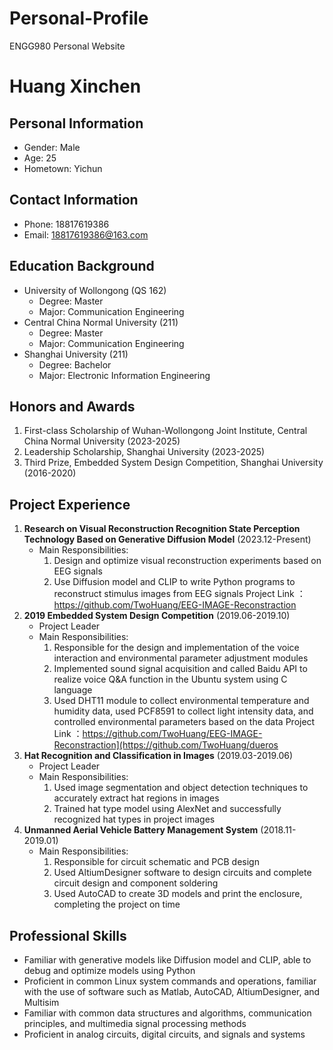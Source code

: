# Personal-Profile
ENGG980 Personal Website
# Huang Xinchen

## Personal Information
- Gender: Male
- Age: 25
- Hometown: Yichun

## Contact Information
- Phone: 18817619386
- Email: 18817619386@163.com

## Education Background
- University of Wollongong (QS 162)
  - Degree: Master
  - Major: Communication Engineering
- Central China Normal University (211)
  - Degree: Master
  - Major: Communication Engineering
- Shanghai University (211) 
  - Degree: Bachelor
  - Major: Electronic Information Engineering

## Honors and Awards
1. First-class Scholarship of Wuhan-Wollongong Joint Institute, Central China Normal University (2023-2025)
2. Leadership Scholarship, Shanghai University (2023-2025)
3. Third Prize, Embedded System Design Competition, Shanghai University (2016-2020)

## Project Experience
1. **Research on Visual Reconstruction Recognition State Perception Technology Based on Generative Diffusion Model** (2023.12-Present)
   - Main Responsibilities:
     1. Design and optimize visual reconstruction experiments based on EEG signals
     2. Use Diffusion model and CLIP to write Python programs to reconstruct stimulus images from EEG signals
    Project Link ：https://github.com/TwoHuang/EEG-IMAGE-Reconstraction
2. **2019 Embedded System Design Competition** (2019.06-2019.10)
   - Project Leader
   - Main Responsibilities:
     1. Responsible for the design and implementation of the voice interaction and environmental parameter adjustment modules
     2. Implemented sound signal acquisition and called Baidu API to realize voice Q&A function in the Ubuntu system using C language
     3. Used DHT11 module to collect environmental temperature and humidity data, used PCF8591 to collect light intensity data, and controlled environmental parameters based on the data
    Project Link ：https://github.com/TwoHuang/EEG-IMAGE-Reconstraction](https://github.com/TwoHuang/dueros
3. **Hat Recognition and Classification in Images** (2019.03-2019.06)
   - Project Leader
   - Main Responsibilities:
     1. Used image segmentation and object detection techniques to accurately extract hat regions in images
     2. Trained hat type model using AlexNet and successfully recognized hat types in project images
4. **Unmanned Aerial Vehicle Battery Management System** (2018.11-2019.01)
   - Main Responsibilities:
     1. Responsible for circuit schematic and PCB design
     2. Used AltiumDesigner software to design circuits and complete circuit design and component soldering
     3. Used AutoCAD to create 3D models and print the enclosure, completing the project on time

## Professional Skills
- Familiar with generative models like Diffusion model and CLIP, able to debug and optimize models using Python
- Proficient in common Linux system commands and operations, familiar with the use of software such as Matlab, AutoCAD, AltiumDesigner, and Multisim
- Familiar with common data structures and algorithms, communication principles, and multimedia signal processing methods
- Proficient in analog circuits, digital circuits, and signals and systems
